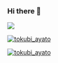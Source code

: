 ### Hi there 👋

![](http://github-profile-summary-cards.vercel.app/api/cards/profile-details?username=bitoku&theme=default)

[![tokubi_ayato](https://img.shields.io/endpoint?url=https%3A%2F%2Fatcoder-badges.now.sh%2Fapi%2Fatcoder%2Fjson%2Ftokubi_ayato)](https://atcoder.jp/users/tokubi_ayato)

[![tokubi_ayato](https://img.shields.io/endpoint?url=https%3A%2F%2Fatcoder-badges.now.sh%2Fapi%2Fcodeforces%2Fjson%2Ftokubi_ayato)](https://codeforces.com/profile/tokubi_ayato)
